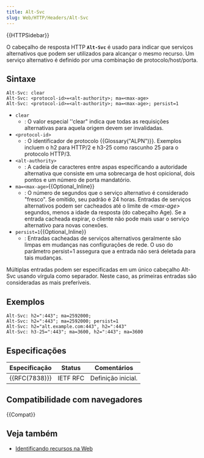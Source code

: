 ```yaml
---
title: Alt-Svc
slug: Web/HTTP/Headers/Alt-Svc
---
```


{{HTTPSidebar}}

O cabeçalho de resposta HTTP **`Alt-Svc`** é usado para indicar que serviços alternativos que podem ser utilizados para alcançar o mesmo recurso. Um serviço alternativo é definido por uma combinação de protocolo/host/porta.

## Sintaxe

```
Alt-Svc: clear
Alt-Svc: <protocol-id>=<alt-authority>; ma=<max-age>
Alt-Svc: <protocol-id>=<alt-authority>; ma=<max-age>; persist=1
```

- `clear`
  - : O valor especial ''clear" indica que todas as requisições alternativas para aquela origem devem ser invalidadas.
- `<protocol-id>`
  - : O identificador de protocolo {{Glossary("ALPN")}}. Exemplos incluem o h2 para HTTP/2 e h3-25 como rascunho 25 para o protocolo HTTP/3.
- `<alt-authority>`
  - : A cadeia de caracteres entre aspas especificando a autoridade alternativa que consiste em uma sobrecarga de host opicional, dois pontos e um número de porta mandatório.
- `ma=<max-age>`{{Optional_Inline}}
  - : O número de segundos que o serviço alternativo é considerado "fresco". Se omitido, seu padrão é 24 horas. Entradas de serviços alternativos podem ser cacheados até o limite de _\<max-age>_ segundos, menos a idade da resposta (do cabeçalho Age). Se a entrada cacheada expirar, o cliente não pode mais usar o serviço alternativo para novas conexões.
- `persist=1`{{Optional_Inline}}
  - : Entradas cacheadas de serviços alternativos geralmente são limpas em mudanças nas configurações de rede. O uso do parâmetro persist=1 assegura que a entrada não será deletada para tais mudanças.

Múltiplas entradas podem ser especificadas em um único cabeçalho Alt-Svc usando vírgula como separador. Neste caso, as primeiras entradas são consideradas as mais preferíveis.

## Exemplos

```
Alt-Svc: h2=":443"; ma=2592000;
Alt-Svc: h2=":443"; ma=2592000; persist=1
Alt-Svc: h2="alt.example.com:443", h2=":443"
Alt-Svc: h3-25=":443"; ma=3600, h2=":443"; ma=3600
```

## Especificações

| Especificação | Status   | Comentários        |
| ------------- | -------- | ------------------ |
| {{RFC(7838)}} | IETF RFC | Definição inicial. |

## Compatibilidade com navegadores

{{Compat}}

## Veja também

- [Identificando recursos na Web](/pt-BR/docs/orphaned/Web/HTTP/Basics_of_HTTP/Identifying_resources_on_the_Web)
